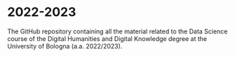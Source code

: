 # 2022-2023
The GitHub repository containing all the material related to the Data Science course of the Digital Humanities and Digital Knowledge degree at the University of Bologna (a.a. 2022/2023). 
